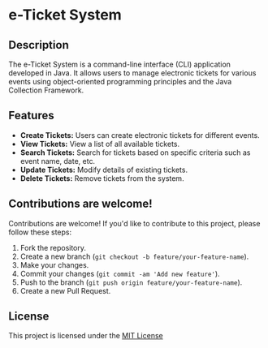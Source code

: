 # e-Ticket System

## Description

The e-Ticket System is a command-line interface (CLI) application developed in Java. It allows users to manage electronic tickets for various events using object-oriented programming principles and the Java Collection Framework.

## Features

- **Create Tickets:** Users can create electronic tickets for different events.
- **View Tickets:** View a list of all available tickets.
- **Search Tickets:** Search for tickets based on specific criteria such as event name, date, etc.
- **Update Tickets:** Modify details of existing tickets.
- **Delete Tickets:** Remove tickets from the system.

## Contributions are welcome!

Contributions are welcome! If you'd like to contribute to this project, please follow these steps:

1. Fork the repository.
2. Create a new branch (`git checkout -b feature/your-feature-name`).
3. Make your changes.
4. Commit your changes (`git commit -am 'Add new feature'`).
5. Push to the branch (`git push origin feature/your-feature-name`).
6. Create a new Pull Request.

## License

This project is licensed under the [MIT License](LICENSE)

